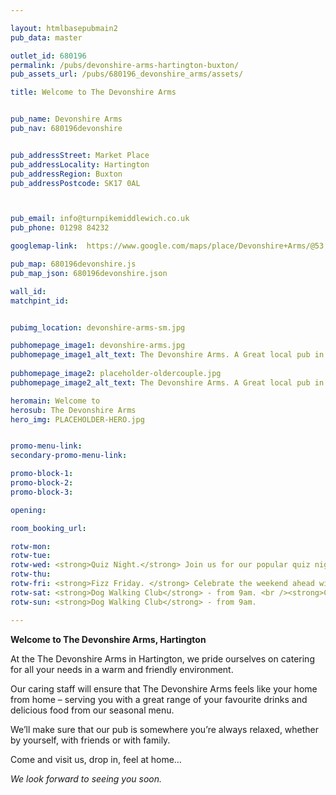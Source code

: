 ```yaml
---

layout: htmlbasepubmain2
pub_data: master

outlet_id: 680196
permalink: /pubs/devonshire-arms-hartington-buxton/
pub_assets_url: /pubs/680196_devonshire_arms/assets/

title: Welcome to The Devonshire Arms


pub_name: Devonshire Arms
pub_nav: 680196devonshire


pub_addressStreet: Market Place
pub_addressLocality: Hartington 
pub_addressRegion: Buxton
pub_addressPostcode: SK17 0AL



pub_email: info@turnpikemiddlewich.co.uk
pub_phone: 01298 84232

googlemap-link:  https://www.google.com/maps/place/Devonshire+Arms/@53.1409087,-1.810487,18z/data=!4m15!1m9!2m8!1sHotels!3m6!1sHotels!2sHartington,+Buxton!3s0x487a24b7de30b495:0xcf08341236faec1e!4m2!1d-1.8098712!2d53.1409006!3m4!1s0x0:0xb4b564ba04babbcb!8m2!3d53.1405561!4d-1.8097763

pub_map: 680196devonshire.js
pub_map_json: 680196devonshire.json

wall_id:
matchpint_id: 


pubimg_location: devonshire-arms-sm.jpg

pubhomepage_image1: devonshire-arms.jpg
pubhomepage_image1_alt_text: The Devonshire Arms. A Great local pub in beautiful Hartington, Nr Buxton 
 
pubhomepage_image2: placeholder-oldercouple.jpg
pubhomepage_image2_alt_text: The Devonshire Arms. A Great local pub in beautiful Hartington, Nr Buxton

heromain: Welcome to
herosub: The Devonshire Arms
hero_img: PLACEHOLDER-HERO.jpg


promo-menu-link:
secondary-promo-menu-link:

promo-block-1: 
promo-block-2: 
promo-block-3: 

opening: 

room_booking_url: 

rotw-mon: 
rotw-tue: 
rotw-wed: <strong>Quiz Night.</strong> Join us for our popular quiz night. Remember it's not about the winning, it's taking part that counts... who are we kidding, come down and bask in the glory of winning the Devonshire Arms Wednesday night quiz!
rotw-thu:
rotw-fri: <strong>Fizz Friday. </strong> Celebrate the weekend ahead with a bottle of fizz and great company. The weekend starts here.
rotw-sat: <strong>Dog Walking Club</strong> - from 9am. <br /><strong>Cheese & Banter Evening</strong> - from 8pm.
rotw-sun: <strong>Dog Walking Club</strong> - from 9am.

---
```



**Welcome to The Devonshire Arms, Hartington**

At the The Devonshire Arms in Hartington, we pride ourselves on catering for all your needs in a warm and friendly environment.

Our caring staff will ensure that The Devonshire Arms feels like your home from home – serving you with a great range of your favourite drinks and delicious food from our seasonal menu.

We’ll make sure that our pub is somewhere you’re always relaxed, whether by yourself, with friends or with family.

Come and visit us, drop in, feel at home…

*We look forward to seeing you soon.*





